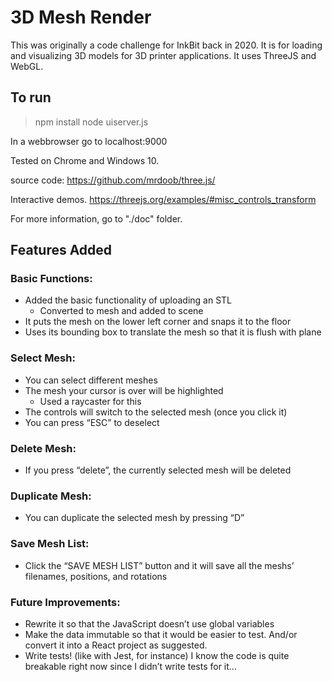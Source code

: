 # 3D Mesh Render
This was originally a code challenge for InkBit back in 2020. It is for loading and visualizing 3D models for 3D printer applications.
It uses ThreeJS and WebGL.

## To run 
>npm install
>node uiserver.js

In a webbrowser go to localhost:9000

Tested on Chrome and Windows 10.

source code:
https://github.com/mrdoob/three.js/

Interactive demos.
https://threejs.org/examples/#misc_controls_transform

For more information, go to "./doc" folder.

## Features Added
### Basic Functions:
- Added the basic functionality of uploading an STL
  - Converted to mesh and added to scene
- It puts the mesh on the lower left corner and snaps it to the floor
-   Uses its bounding box to translate the mesh so that it is flush with plane

### Select Mesh:
- You can select different meshes
- The mesh your cursor is over will be highlighted
  - Used a raycaster for this
- The controls will switch to the selected mesh (once you click it)
- You can press “ESC” to deselect

### Delete Mesh:
- If you press “delete”, the currently selected mesh will be deleted

### Duplicate Mesh:
- You can duplicate the selected mesh by pressing “D”

### Save Mesh List:
- Click the “SAVE MESH LIST” button and it will save all the meshs’ filenames, positions, and rotations

### Future Improvements:
- Rewrite it so that the JavaScript doesn’t use global variables
- Make the data immutable so that it would be easier to test. And/or convert it into a React project as suggested.
- Write tests! (like with Jest, for instance) I know the code is quite breakable right now since I didn’t write tests for it…


